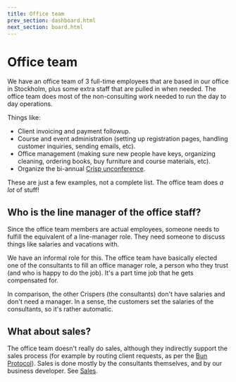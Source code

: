 ```yaml
---
title: Office team
prev_section: dashboard.html
next_section: board.html
---
```


Office team
===========

We have an office team of 3 full-time employees that are based in our office in Stockholm, plus some extra staff that are pulled in when needed. The office team does most of the non-consulting work needed to run the day to day operations.

Things like:

-   Client invoicing and payment followup.
-   Course and event administration (setting up registration pages, handling customer inquiries, sending emails, etc).
-   Office management (making sure new people have keys, organizing cleaning, ordering books, buy furniture and course materials, etc).
-   Organize the bi-annual [Crisp unconference](unconference.html).

These are just a few examples, not a complete list. The office team does *a lot* of stuff!

Who is the line manager of the office staff?
--------------------------------------------

Since the office team members are actual employees, someone needs to fulfill the equivalent of a line-manager role. They need someone to discuss things like salaries and vacations with.

We have an informal role for this. The office team have basically elected one of the consultants to fill an office manager role, a person who they trust (and who is happy to do the job). It's a part time job that he gets compensated for.

In comparison, the other Crispers (the consultants) don't have salaries and don't need a manager. In a sense, the customers set the salaries of the consultants, so it's rather automatic.

What about sales?
-----------------

The office team doesn't really do sales, although they indirectly support the sales process (for example by routing client requests, as per the [Bun Protocol](bun-protocol.html)). Sales is done mostly by the consultants themselves, and by our business developer. See [Sales](sales.html).
